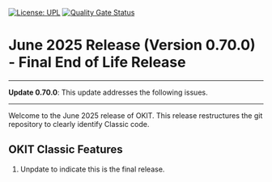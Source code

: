 [![License: UPL](https://img.shields.io/badge/license-UPL-green)](https://img.shields.io/badge/license-UPL-green) [![Quality Gate Status](https://sonarcloud.io/api/project_badges/measure?project=oracle_oci-designer-toolkit&metric=alert_status)](https://sonarcloud.io/summary/new_code?id=oracle_oci-designer-toolkit)
# June 2025 Release (Version 0.70.0) - Final End of Life Release
____
**Update 0.70.0**: This update addresses the following issues.
____
Welcome to the June 2025 release of OKIT. This release restructures the git repository to clearly identify Classic code.

## OKIT Classic Features
1. Unpdate to indicate this is the final release.
